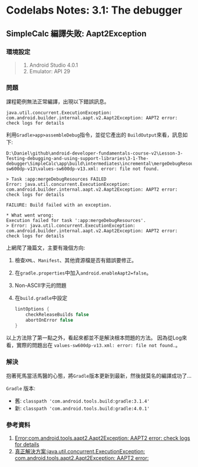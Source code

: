 # Codelabs Notes: 3.1: The debugger

## SimpleCalc 編譯失敗: Aapt2Exception 

### 環境設定

> 1. Android Studio 4.0.1
> 2. Emulator: API 29

### 問題

課程範例無法正常編譯，出現以下錯誤訊息。

```log
java.util.concurrent.ExecutionException: com.android.builder.internal.aapt.v2.Aapt2Exception: AAPT2 error: check logs for details
```

利用`Gradle>app>assembleDebug`指令，並從它產出的 `BuildOutput`來看，訊息如下:

```log
D:\Daniel\github\android-developer-fundamentals-course-v2\Lesson-3-Testing-debugging-and-using-support-libraries\3-1-The-debugger\SimpleCalc\app\build\intermediates\incremental\mergeDebugResources\merged.dir\values-sw600dp-v13\values-sw600dp-v13.xml: error: file not found.

> Task :app:mergeDebugResources FAILED
Error: java.util.concurrent.ExecutionException: com.android.builder.internal.aapt.v2.Aapt2Exception: AAPT2 error: check logs for details

FAILURE: Build failed with an exception.

* What went wrong:
Execution failed for task ':app:mergeDebugResources'.
> Error: java.util.concurrent.ExecutionException: com.android.builder.internal.aapt.v2.Aapt2Exception: AAPT2 error: check logs for details
```

上網爬了幾篇文，主要有幾個方向:

1. 檢查`XML`、`Manifest`、其他資源檔是否有錯誤要修正。
2. 在`gradle.properties`中加入`android.enableAapt2=false`。
3. Non-ASCII字元的問題
4. 在`build.gradle`中設定

    ```groovy
    lintOptions {
        checkReleaseBuilds false
        abortOnError false
    }
    ```

以上方法除了第一點之外，看起來都並不是解決根本問題的方法。
因為從Log來看，實際的問題出在 `values-sw600dp-v13.xml: error: file not found.`。

### 解決

抱著死馬當活馬醫的心態，將`Gradle`版本更新到最新，然後就莫名的編譯成功了...

`Gradle` 版本:

- 舊: `classpath 'com.android.tools.build:gradle:3.1.4'`
- 新: `classpath 'com.android.tools.build:gradle:4.0.1'`

### 參考資料

1. [Error:com.android.tools.aapt2.Aapt2Exception: AAPT2 error: check logs for details](https://stackoverflow.com/q/46988102/9982091)
2. [真正解決方案:java.util.concurrent.ExecutionException: com.android.tools.aapt2.Aapt2Exception: AAPT2 error:](https://codertw.com/%E7%A8%8B%E5%BC%8F%E8%AA%9E%E8%A8%80/506828/)
